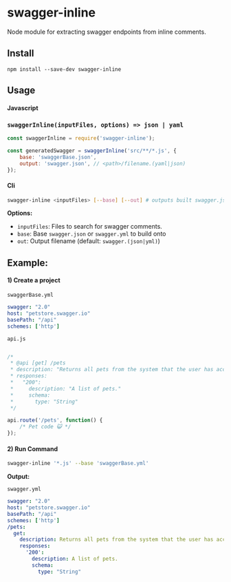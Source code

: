 # swagger-inline

Node module for extracting swagger endpoints from inline comments.

## Install

```
npm install --save-dev swagger-inline
```

## Usage

#### **Javascript**

### `swaggerInline(inputFiles, options) => json | yaml`

```js
const swaggerInline = require('swagger-inline');

const generatedSwagger = swaggerInline('src/**/*.js', {
    base: 'swaggerBase.json',
    output: 'swagger.json', // <path>/filename.(yaml|json)
});

```

#### **Cli**

```bash
swagger-inline <inputFiles> [--base] [--out] # outputs built swagger.json
```

**Options:**
- `inputFiles`: Files to search for swagger comments.
- `base`: Base `swagger.json` or `swagger.yml` to build onto
- `out`: Output filename (default: `swagger.(json|yml)`)

## Example:

#### 1) Create a project

`swaggerBase.yml`

```yaml
swagger: "2.0"
host: "petstore.swagger.io"
basePath: "/api"
schemes: ['http']
 ```

`api.js`

```js

/*
 * @api [get] /pets
 * description: "Returns all pets from the system that the user has access to"
 * responses:
 *   "200":
 *     description: "A list of pets."
 *     schema:
 *       type: "String"
 */

api.route('/pets', function() {
    /* Pet code 😺 */
});
```

#### 2) Run Command

```bash
swagger-inline '*.js' --base 'swaggerBase.yml'
```

**Output:**

`swagger.yml`

```yaml
swagger: "2.0"
host: "petstore.swagger.io"
basePath: "/api"
schemes: ['http']
/pets:
  get:
    description: Returns all pets from the system that the user has access to
    responses:
      '200':
        description: A list of pets.
        schema:
          type: "String"
```
